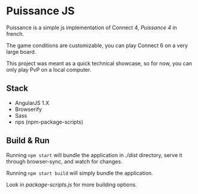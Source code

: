 # Puissance JS
Puissance is a simple js implementation of Connect 4, *Puissance 4* in french.

The game conditions are customizable, you can play Connect 6 on a very large board.

This project was meant as a quick technical showcase, so for now, you can only play PvP on a local computer.

## Stack
- AngularJS 1.X
- Browserify
- Sass
- nps (npm-package-scripts)

## Build & Run
Running `npm start` will bundle the application in *./dist* directory, serve it through browser-sync, and watch for changes.

Running `npm start build` will simply bundle the application.

Look in *package-scripts.js* for more building options.
